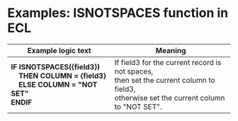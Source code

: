 
# Examples: ISNOTSPACES function in ECL 

|Example logic text|Meaning|
|------------------|-------|
|**IF ISNOTSPACES({field3})<br>&nbsp;&nbsp;&nbsp;&nbsp;THEN COLUMN = {field3}<br>&nbsp;&nbsp;&nbsp;&nbsp;ELSE COLUMN = "NOT SET"<br>ENDIF**|If field3 for the current record is not spaces,<br>then set the current column to field3,<br>otherwise set the current column to "NOT SET".|


